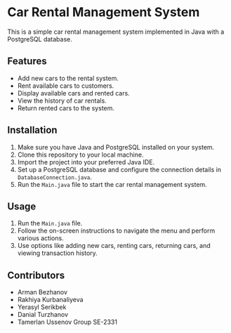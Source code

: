 # Car Rental Management System

This is a simple car rental management system implemented in Java with a PostgreSQL database.

## Features

- Add new cars to the rental system.
- Rent available cars to customers.
- Display available cars and rented cars.
- View the history of car rentals.
- Return rented cars to the system.

## Installation

1. Make sure you have Java and PostgreSQL installed on your system.
2. Clone this repository to your local machine.
3. Import the project into your preferred Java IDE.
4. Set up a PostgreSQL database and configure the connection details in `DatabaseConnection.java`.
5. Run the `Main.java` file to start the car rental management system.

## Usage

1. Run the `Main.java` file.
2. Follow the on-screen instructions to navigate the menu and perform various actions.
3. Use options like adding new cars, renting cars, returning cars, and viewing transaction history.

## Contributors

- Arman Bezhanov
- Rakhiya Kurbanaliyeva
- Yerasyl Serikbek
- Danial Turzhanov
- Tamerlan Ussenov
Group SE-2331

